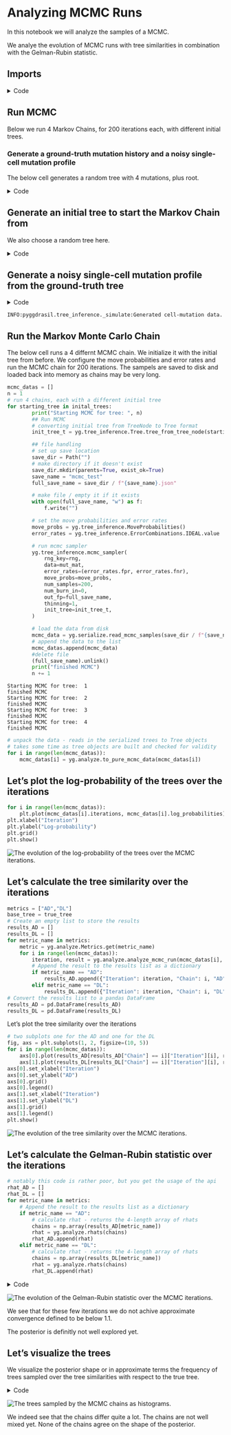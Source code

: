 # Analyzing MCMC Runs

In this notebook we will analyze the samples of a MCMC.

We analye the evolution of MCMC runs with tree similarities in
combination with the Gelman-Rubin statistic.

## Imports

<details>
<summary>Code</summary>

``` python
## imports
import pyggdrasil as yg
import jax.numpy as jnp
import numpy as np
import jax.random as random
import pandas as pd
from pathlib import Path
import matplotlib.pyplot as plt

# matplotlib inline
%matplotlib inline 
```

</details>

## Run MCMC

Below we run 4 Markov Chains, for 200 iterations each, with different
initial trees.

### Generate a ground-truth mutation history and a noisy single-cell mutation profile

The below cell generates a random tree with 4 mutations, plus root. 

<details>
<summary>Code</summary>

``` python
# make true tree
tree_type = yg.tree_inference.TreeType.RANDOM
mutations = 10
nodes = mutations + 1
tree_seed = 42
true_tree = yg.tree_inference.make_tree(nodes, tree_type, tree_seed) 
```

</details>

## Generate an initial tree to start the Markov Chain from

We also choose a random tree here.

<details>
<summary>Code</summary>

``` python
inital_trees = []
tree_type = yg.tree_inference.TreeType.RANDOM
for i in range(4):
    tree_seed = i
    inital_trees.append(yg.tree_inference.make_tree(nodes, tree_type, tree_seed))
```

</details>

## Generate a noisy single-cell mutation profile from the ground-truth tree

<details>
<summary>Code</summary>

``` python
## generate some little nois data
# Set up the simulation model
csm = yg.tree_inference.CellSimulationModel(
    n_cells=1000,
    n_mutations=mutations,
    fpr=0.01,
    fnr=0.2,
    na_rate=0.0,
    observe_homozygous=False,
    strategy=yg.tree_inference.CellAttachmentStrategy.UNIFORM_EXCLUDE_ROOT,
)


# Generate Data
seed = 42
rng = random.PRNGKey(seed)
data = yg.tree_inference.gen_sim_data(
    csm,
    rng,
    true_tree
    )

mut_mat = jnp.array(data['noisy_mutation_mat'])
```

</details>

    INFO:pyggdrasil.tree_inference._simulate:Generated cell-mutation data.

## Run the Markov Monte Carlo Chain

The below cell runs a 4 differnt MCMC chain. We initialize it with the
initial tree from before. We configure the move probabilities and error
rates and run the MCMC chain for 200 iterations. The sampels are saved
to disk and loaded back into memory as chains may be very long.

``` python
mcmc_datas = []
n = 1
# run 4 chains, each with a different initial tree
for starting_tree in inital_trees:
        print("Starting MCMC for tree: ", n)
        ## Run MCMC
        # converting initial tree from TreeNode to Tree format
        init_tree_t = yg.tree_inference.Tree.tree_from_tree_node(starting_tree)

        ## file handling
        # set up save location
        save_dir = Path("")
        # make directory if it doesn't exist
        save_dir.mkdir(parents=True, exist_ok=True)
        save_name = "mcmc_test"
        full_save_name = save_dir / f"{save_name}.json"

        # make file / empty it if it exists
        with open(full_save_name, "w") as f:
            f.write("")

        # set the move probabilities and error rates
        move_probs = yg.tree_inference.MoveProbabilities()
        error_rates = yg.tree_inference.ErrorCombinations.IDEAL.value

        # run mcmc sampler
        yg.tree_inference.mcmc_sampler(
            rng_key=rng,
            data=mut_mat,
            error_rates=(error_rates.fpr, error_rates.fnr),
            move_probs=move_probs,
            num_samples=200,
            num_burn_in=0,
            out_fp=full_save_name,
            thinning=1,
            init_tree=init_tree_t,
        )

        # load the data from disk
        mcmc_data = yg.serialize.read_mcmc_samples(save_dir / f"{save_name}.json")
        # append the data to the list
        mcmc_datas.append(mcmc_data)
        #delete file
        (full_save_name).unlink()
        print("finished MCMC")
        n += 1
```

    Starting MCMC for tree:  1
    finished MCMC
    Starting MCMC for tree:  2
    finished MCMC
    Starting MCMC for tree:  3
    finished MCMC
    Starting MCMC for tree:  4
    finished MCMC

``` python
# unpack the data - reads in the serialized trees to Tree objects
# takes some time as tree objects are built and checked for validity
for i in range(len(mcmc_datas)):
    mcmc_datas[i] = yg.analyze.to_pure_mcmc_data(mcmc_datas[i])
```

## Let’s plot the log-probability of the trees over the iterations

``` python
for i in range(len(mcmc_datas)):
    plt.plot(mcmc_datas[i].iterations, mcmc_datas[i].log_probabilities)
plt.xlabel("Iteration")
plt.ylabel("Log-probability")
plt.grid()
plt.show()
```

<img
src="../analyzeMCMC_files/figure-commonmark/log-prob-iter-output-1.png"
id="log-prob-iter"
alt="The evolution of the log-probability of the trees over the MCMC iterations." />

## Let’s calculate the tree similarity over the iterations

``` python
metrics = ["AD","DL"]
base_tree = true_tree
# Create an empty list to store the results
results_AD = []
results_DL = []
for metric_name in metrics:
    metric = yg.analyze.Metrics.get(metric_name)
    for i in range(len(mcmc_datas)):
        iteration, result = yg.analyze.analyze_mcmc_run(mcmc_datas[i], metric, base_tree)
        # Append the result to the results list as a dictionary
        if metric_name == "AD":
            results_AD.append({"Iteration": iteration, "Chain": i, "AD": result})
        elif metric_name == "DL":
            results_DL.append({"Iteration": iteration, "Chain": i, "DL": result})
# Convert the results list to a pandas DataFrame
results_AD = pd.DataFrame(results_AD)
results_DL = pd.DataFrame(results_DL)
```

Let’s plot the tree similarity over the iterations

``` python
# two subplots one for the AD and one for the DL
fig, axs = plt.subplots(1, 2, figsize=(10, 5))
for i in range(len(mcmc_datas)):
    axs[0].plot(results_AD[results_AD["Chain"] == i]["Iteration"][i], results_AD[results_AD["Chain"] == i]["AD"][i], label=f"Chain {i}")
    axs[1].plot(results_DL[results_DL["Chain"] == i]["Iteration"][i], results_DL[results_DL["Chain"] == i]["DL"][i], label=f"Chain {i}")
axs[0].set_xlabel("Iteration")
axs[0].set_ylabel("AD")
axs[0].grid()
axs[0].legend()
axs[1].set_xlabel("Iteration")
axs[1].set_ylabel("DL")
axs[1].grid()
axs[1].legend()
plt.show()
```

<img
src="../analyzeMCMC_files/figure-commonmark/tree-sim-iter-output-1.png"
id="tree-sim-iter"
alt="The evolution of the tree similarity over the MCMC iterations." />

## Let’s calculate the Gelman-Rubin statistic over the iterations

``` python
# notably this code is rather poor, but you get the usage of the api
rhat_AD = []
rhat_DL = []
for metric_name in metrics:
    # Append the result to the results list as a dictionary
    if metric_name == "AD":
        # calculate rhat - returns the 4-length array of rhats
        chains = np.array(results_AD[metric_name])
        rhat = yg.analyze.rhats(chains)
        rhat_AD.append(rhat)
    elif metric_name == "DL":
        # calculate rhat - returns the 4-length array of rhats
        chains = np.array(results_DL[metric_name])
        rhat = yg.analyze.rhats(chains)
        rhat_DL.append(rhat)
```

<details>
<summary>Code</summary>

``` python
# two subplots one for the AD and one for the DL
fig, axs = plt.subplots(1, 2, figsize=(10, 5))
for i in range(len(mcmc_datas)):
    axs[0].plot(np.arange(1,len(rhat_DL[0])+1,1), rhat_AD[0])
    axs[1].plot(np.arange(1,len(rhat_DL[0])+1,1), rhat_DL[0])
    # make horizontal lines at 1.1
    axs[0].axhline(y=1.1, color='r', linestyle='-')
    axs[1].axhline(y=1.1, color='r', linestyle='-')
axs[0].set_xlabel("Iteration")
axs[0].set_ylabel("AD")
axs[0].grid()
axs[1].set_xlabel("Iteration")
axs[1].set_ylabel("DL")
axs[1].grid()
axs[1].legend()
plt.title("Gelman-Rubin statistic on the Tree Similarity")
plt.show()
```

</details>

<img src="../analyzeMCMC_files/figure-commonmark/rhat-iter-output-1.png"
id="rhat-iter"
alt="The evolution of the Gelman-Rubin statistic over the MCMC iterations." />

We see that for these few iterations we do not achive approximate
convergence defined to be below 1.1.

The posterior is definitly not well explored yet.

## Let’s visualize the trees

We visualize the posterior shape or in approximate terms the frequency
of trees sampled over the tree similarities with respect to the true
tree.

<details>
<summary>Code</summary>

``` python
# two subplots one for the AD and one for the DL
# the tree similarities on the x-axis and chains in distinct colors
fig, axs = plt.subplots(1, 2, figsize=(10, 5))
for i in range(len(mcmc_datas)):
    axs[0].hist(results_AD[results_AD["Chain"] == i]["AD"][i], label=f"Chain {i}")
    axs[1].hist(results_DL[results_DL["Chain"] == i]["DL"][i], label=f"Chain {i}")
axs[0].set_xlabel("AD")
axs[0].set_ylabel("Frequency")
axs[0].grid()
axs[0].legend()
axs[1].set_xlabel("DL")
axs[1].set_ylabel("Frequency")
axs[1].grid()
axs[1].legend()
plt.show()
```

</details>

<img src="../analyzeMCMC_files/figure-commonmark/tree-vis-output-1.png"
id="tree-vis"
alt="The trees sampled by the MCMC chains as histograms." />

We indeed see that the chains differ quite a lot. The chains are not
well mixed yet. None of the chains agree on the shape of the posterior.
